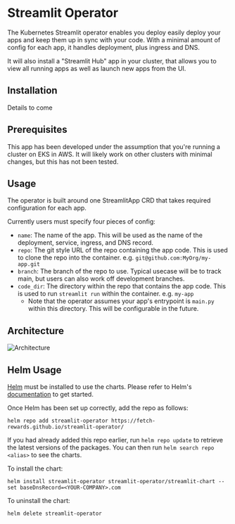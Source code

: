 # Streamlit Operator

The Kubernetes Streamlit operator enables you deploy easily deploy your apps and keep them up in sync with your code.
With a minimal amount of config for each app, it handles deployment, plus ingress and DNS. 

It will also install a "Streamlit Hub" app in your cluster, that allows you to view all running apps as well as launch
new apps from the UI.

## Installation

Details to come

## Prerequisites

This app has been developed under the assumption that you're running a cluster on EKS in AWS. It will likely work on other clusters
with minimal changes, but this has not been tested.

## Usage

The operator is built around one StreamlitApp CRD that takes required configuration for each app. 

Currently users must specify four pieces of config:

- `name`: The name of the app. This will be used as the name of the deployment, service, ingress, and DNS record.
- `repo`: The git style URL of the repo containing the app code. This is used to clone the repo into the container. e.g. `git@github.com:MyOrg/my-app.git`
- `branch`: The branch of the repo to use. Typical usecase will be to track main, but users can also work off development branches.
- `code_dir`: The directory within the repo that contains the app code. This is used to run `streamlit run` within the container. e.g. `my-app` 
  - Note that the operator assumes your app's entrypoint is `main.py` within this directory. This will be configurable in the future.

## Architecture

![Architecture](docs/imgs/architecture.png)



## Helm Usage

[Helm](https://helm.sh) must be installed to use the charts.  Please refer to
Helm's [documentation](https://helm.sh/docs) to get started.

Once Helm has been set up correctly, add the repo as follows:

    helm repo add streamlit-operator https://fetch-rewards.github.io/streamlit-operator/

If you had already added this repo earlier, run `helm repo update` to retrieve
the latest versions of the packages.  You can then run `helm search repo
<alias>` to see the charts.

To install the <chart-name> chart:

    helm install streamlit-operator streamlit-operator/streamlit-chart --set baseDnsRecord=<YOUR-COMPANY>.com

To uninstall the chart:

    helm delete streamlit-operator
